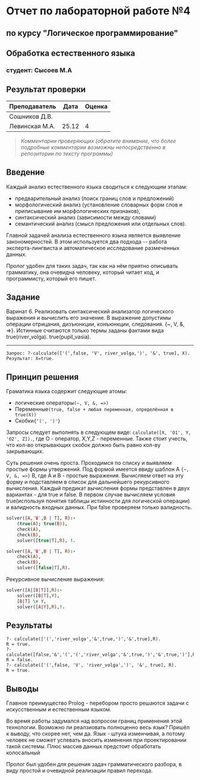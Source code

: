 # Отчет по лабораторной работе №4
## по курсу "Логическое программирование"

## Обработка естественного языка

### студент: Сысоев М.А

## Результат проверки

| Преподаватель     | Дата         |  Оценка       |
|-------------------|--------------|---------------|
| Сошников Д.В. |              |               |
| Левинская М.А.|   25.12      |       4       |

> *Комментарии проверяющих (обратите внимание, что более подробные комментарии возможны непосредственно в репозитории по тексту программы)*


## Введение

Каждый анализ естественного языка сводиться к следующим этапам:
 - предварительный анализ (поиск границ слов и предложений)
 - морфологический анализ (установление словарных форм слов и приписывание им морфологических признаков),
 - синтаксический анализ (зависимости между словами)
 - семантический анализ (смысл предложения или отдельных слов). 

Главной задачей анализа естественного языка является выявление закономерностей. В этом используется два подхода -- работа эксперта-лингвиста и автоматическое исследование размеченных данных.

Пролог удобен для таких задач, так как на нём приятно описывать грамматику, она очевидна человеку, который читает код, и программисту, который его пишет.

## Задание

Варинат 6. Реализовать синтаксический анализатор логического выражения и вычислить
его значение. В выражение допустимы операции отрицания, дизъюнкции,
конъюнкции, следования. {~, V, &, =>}. Истинные считаются только термы
заданы фактами вида
true(river_volga).
true(pupil_vasia).
************
`Запрос: ?-calculate(['(',false, 'V', river_volga,')', '&', true], X).
Результат: X=true.`

## Принцип решения


Граматика языка содержит следующие атомы:
- логические операторы`(~, V, &, =>)`
- Переменные`(true, false + любая переменная, определённая в true(X))`
- Скобки`{'(', ')'}`

Запросы следует выполнять в следующем виде:
`calculate([X, 'O1', Y, 'O2', Z]).`, где O - оператор, X,Y,Z - переменные. Также стоит учесть, что кол-во открывающих скобок должно быть равно кол-ву закрывающих.

Суть решения очень проста. Проходимся по списку и выявляем простые формы утвержений. Под формой имеется ввиду шаблон А `{~, V, &, =>}` B, где А и В - простые выражения. Вычисляем ответ на эту форму и подставляем в список для дальнейшего рекурсивного вычисления. Каждый предикат вычисления формы представлен в двух вариантах - для true и false. В первом случае вычисляем условия true(используя понятия таблицы истинности для логической операции) и валидность входных данных. При false проверяем только валидность. 
```prolog
solver([A,'V',B | T], R):-
	(true(A); true(B)),
	check(A),
	check(B),
	solver([true|T],R), !.

solver([A,'V',B | T], R):-
	check(A),
	check(B),
	solver([false|T],R).
```

Рекурсивное вычисление выражения:
```prolog
solver([A|[B|T]],R):-
	solver([B|T],Y),
	[B|T] \= Y,
	solver([A|Y],R),!.
```

## Результаты

```
?- calculate(['(','river_volga','&',true,')','&',true],R).
R = true.
?- calculate([false,'&','(','(','river_volga','&',true,')','&',true,')'],R).
R = false.
?- calculate(['(',false, 'V', 'river_volga',')', '&', true], R).
R = true.
```

## Выводы

Главное преимущество Prolog - перебором просто решаются задачи с искусственным и естественным языком.

Во время работы задумался над вопросом границ применения этой технологии. Возможно ли реалзиовать полноценно весь язык? Пришёл к выводу, что скорее нет, чем да. Язык - штука изменчивая, а потому человек не сможет успевать вносить изменения при проектировании такой системы. Плюс массив данных предстоит обработать колосальный

Пролог был удобен для решения задач грамматического разбора, в виду простой и очевидной реализации правил перехода.





